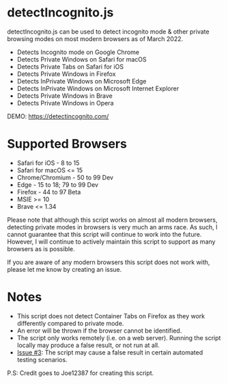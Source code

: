 # detectIncognito.js
detectIncognito.js can be used to detect incognito mode & other private browsing modes on most modern browsers as of March 2022.

 * Detects Incognito mode on Google Chrome
 * Detects Private Windows on Safari for macOS
 * Detects Private Tabs on Safari for iOS
 * Detects Private Windows in Firefox
 * Detects InPrivate Windows on Microsoft Edge
 * Detects InPrivate Windows on Microsoft Internet Explorer
 * Detects Private Windows in Brave
 * Detects Private Windows in Opera

DEMO: https://detectincognito.com/

# Supported Browsers
 * Safari for iOS - 8 to 15
 * Safari for macOS <= 15
 * Chrome/Chromium - 50 to 99 Dev
 * Edge - 15 to 18; 79 to 99 Dev
 * Firefox - 44 to 97 Beta
 * MSIE >= 10
 * Brave <= 1.34

Please note that although this script works on almost all modern browsers, detecting private modes in browsers is very much an arms race. As such, I cannot guarantee that this script will continue to work into the future. However, I will continue to actively maintain this script to support as many browsers as is possible.

If you are aware of any modern browsers this script does not work with, please let me know by creating an issue.

# Notes
 * This script does not detect Container Tabs on Firefox as they work differently compared to private mode.
 * An error will be thrown if the browser cannot be identified.
 * The script only works remotely (i.e. on a web server). Running the script locally may produce a false result, or not run at all.
 * [Issue #3](https://github.com/Joe12387/detectIncognito/issues/3 "Issue #3"): The script may cause a false result in certain automated testing scenarios.

P.S: Credit goes to Joe12387 for creating this script. 
